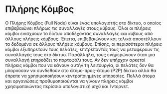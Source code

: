 # Πλήρης Κόμβος

Ο Πλήρης Κόμβος (Full Node) είναι ένας υπολογιστής στο δίκτυο, ο οποίος επιβεβαιώνει πλήρως τις συναλλαγές στους κύβους. Όλοι οι πλήρεις κόμβοι ενισχύουν το δίκτυο αποδέχοντας συναλλαγές και κύβους από άλλους πλήρεις κόμβους. Έπειτα, επιβεβαιώνουν και τελικά αποστέλλουν τα δεδομένα σε άλλους πλήρεις κόμβους. Επίσης, οι περισσότεροι πλήρεις κόμβοι εξυπηρετούν τους πελάτες, επιτρέποντάς τους να μεταφέρουν τις συναλλαγές τους στο δίκτυο. Παράλληλα, τους ενημερώνουν όταν μια συναλλαγή επηρεάζει το πορτοφόλι τους. Αν δεν υπήρχαν αρκετοί πλήρεις κόμβοι που να κάνουν αυτήν τη λειτουργία, οι πελάτες δεν θα μπορούσαν να συνδεθούν στο άτομο-προς-άτομο (P2P) δίκτυο αλλά θα έπρεπε να χρησιμοποιήσουν κεντροποιημένες υπηρεσίες. Πολλά άτομα και οργανώσεις προθυμοποιούνται να γίνουν πλήρεις κόμβοι χρησιμοποιώντας περίσσια υπολογιστική ισχύ και Ίντερνετ.
